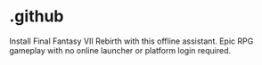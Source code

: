 # .github
Install Final Fantasy VII Rebirth with this offline assistant. Epic RPG gameplay with no online launcher or platform login required.
